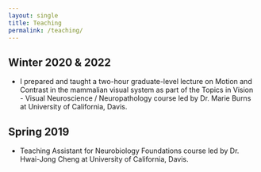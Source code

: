 ```yaml
---
layout: single
title: Teaching
permalink: /teaching/
---
```


## Winter 2020 & 2022
- I prepared and taught a two-hour graduate-level lecture on Motion and Contrast in the mammalian visual system as part of the Topics in Vision - Visual Neuroscience / Neuropathology course led by Dr. Marie Burns at University of California, Davis.

## Spring 2019
- Teaching Assistant for Neurobiology Foundations course led by Dr. Hwai-Jong Cheng at University of California, Davis.
